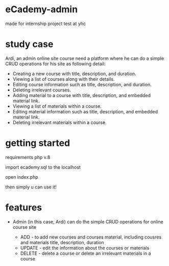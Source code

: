 # eCademy-admin
made for internship project test at yhc

# study case
Ardi, an admin online site course need a platform where he can do a simple CRUD operations for his site as following detail:
- Creating a new course with title, description, and duration.
- Viewing a list of courses along with their details.
- Editing course information such as title, description, and duration.
- Deleting irrelevant courses.
- Adding material to a course with title, description, and embedded material link.
- Viewing a list of materials within a course.
- Editing material information such as title, description, and embedded material link.
- Deleting irrelevant materials within a course.

# getting started
requirements
php v.8

import ecademy.sql to the localhost

open index.php

then simply u can use it!

# features

- Admin (in this case, Ardi) can do the simple CRUD operations for online course site

  - ADD - to add new courses and courses material, including cousres and materials title, description, duration
  - UPDATE - edit the information about the courses or materials
  - DELETE - delete a course or delete an irrelevant materials in a course 
